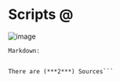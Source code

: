 # Scripts @
![image](https://user-images.githubusercontent.com/96150066/176558867-237a1612-29e4-45c2-90bc-c0902bda6427.png)

```Markdown:```

```There are (***2***) Scripts

There are (***2***) Sources```
